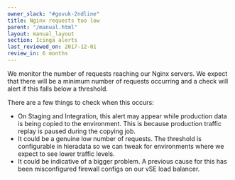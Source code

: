 ```yaml
---
owner_slack: "#govuk-2ndline"
title: Nginx requests too low
parent: "/manual.html"
layout: manual_layout
section: Icinga alerts
last_reviewed_on: 2017-12-01
review_in: 6 months
---
```


We monitor the number of requests reaching our Nginx servers. We expect that
there will be a minimum number of requests occurring and a check will alert if
this falls below a threshold.

There are a few things to check when this occurs:

-   On Staging and Integration, this alert may appear while production
    data is being copied to the environment. This is because production
    traffic replay is paused during the copying job.
-   It could be a genuine low number of requests. The threshold is
    configurable in hieradata so we can tweak for environments where we
    expect to see lower traffic levels.
-   It could be indicative of a bigger problem. A previous cause for this has
    been misconfigured firewall configs on our vSE load balancer.
